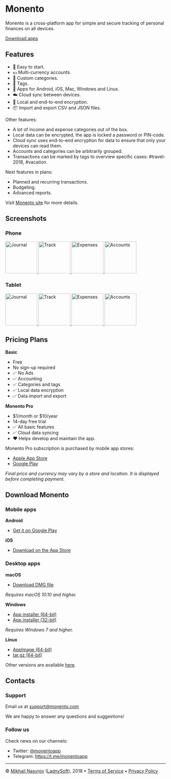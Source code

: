 # Monento

Monento is a cross-platform app for simple and secure tracking of personal finances on all devices.

[Download apps](#download)


## Features

- 🚀 Easy to start.
- 💵 Multi-currency accounts.
- 🛒 Custom categories.
- 🔖 Tags.
- 📱 Apps for Android, iOS, Mac, Windows and Linux.
- ☁️ Cloud sync between devices.
- 🔐 Local and end-to-end encryption.
- 📦 Import and export CSV and JSON files.

Other features:
- A lot of income and expense categories out of the box.
- Local data can be encrypted, the app is locked a password or PIN-code.
- Cloud sync uses end-to-end encryption for data to ensure that only your devices can read them.
- Accounts and categories can be arbitrarily grouped.
- Transactions can be marked by tags to overview specific cases: #travel-2018, #vacation.

Next features in plans:
- Planned and recurring transactions.
- Budgeting.
- Advanced reports.

Visit [Monento site][monento-site] for more details.


## Screenshots

### Phone

<a href="https://monento.com/images/gallery/phone-en-1.png">
 <img alt="Journal" src="https://monento.com/images/gallery/phone-en-1-sm.png"  width="100"/>
</a>
<a href="https://monento.com/images/gallery/phone-en-2.png">
 <img alt="Track" src="https://monento.com/images/gallery/phone-en-2-sm.png"  width="100"/>
</a>
<a href="https://monento.com/images/gallery/phone-en-3.png">
 <img alt="Expenses" src="https://monento.com/images/gallery/phone-en-3-sm.png"  width="100"/>
</a>
<a href="https://monento.com/images/gallery/phone-en-4.png">
 <img alt="Accounts" src="https://monento.com/images/gallery/phone-en-4-sm.png"  width="100"/>
</a>


### Tablet

<a href="https://monento.com/images/gallery/tablet-en-1.png">
 <img alt="Journal" src="https://monento.com/images/gallery/tablet-en-1-sm.png"  width="100"/>
</a>
<a href="https://monento.com/images/gallery/tablet-en-2.png">
 <img alt="Track" src="https://monento.com/images/gallery/tablet-en-2-sm.png"  width="100"/>
</a>
<a href="https://monento.com/images/gallery/tablet-en-3.png">
 <img alt="Expenses" src="https://monento.com/images/gallery/tablet-en-3-sm.png"  width="100"/>
</a>
<a href="https://monento.com/images/gallery/tablet-en-4.png">
 <img alt="Accounts" src="https://monento.com/images/gallery/tablet-en-4-sm.png"  width="100"/>
</a>


## Pricing Plans

**Basic**
- Free
- No sign-up required
- ✅ No Ads
- ✅ Accounting
- ✅ Categories and tags
- ✅ Local data encryption
- ✅ Data import and export

**Monento Pro**
- $1/month or $10/year
- 14-day free trial
- ✅ All basic features
- ✅ Cloud data syncing
- ❤️ Helps develop and maintain the app.

Monento Pro subscription is purchased by mobile app stores: 
- [Apple App Store][apple-app-store]
- [Google Play][google-play-store]

_Final price and currency may vary by a store and location. It is displayed before completing payment._


## Download Monento <a name="download"></a>

### Mobile apps

**Android**
- [Get it on Google Play][google-play-store]

**iOS**
- [Download on the App Store][apple-app-store]


### Desktop apps

**macOS**

- [Download DMG file][download-mac-dmg]

_Requires macOS 10.10 and higher._ 


**Windows**

- [App installer (64-bit)][download-win-x64]
- [App installer (32-bit)][download-win-ia32]

_Requires Windows 7 and higher._


**Linux**

- [AppImage (64-bit)][download-linux-appimage]
- [tar.gz (64-bit)][download-linux-targz]
  
Other versions are available [here][latest-release].


## Contacts

### Support

Email us at [support@monento.com](mailto:support@monento.com)

We are happy to answer any questions and suggestions!


### Follow us

Check news on our channels:
- Twitter: [@monentoapp](https://twitter.com/monentoapp)
- Telegram: https://t.me/monentoapp
 


---
© [Mikhail Nasyrov](https://mnasyrov.com) ([LadnySoft](https://ladnysoft.com)), 2018 • 
[Terms of Service](https://monento.com/terms) • 
[Privacy Policy](https://monento.com/privacy)



[monento-site]: https://monento.com
[apple-app-store]: https://itunes.apple.com/app/id1358591666
[google-play-store]: https://play.google.com/store/apps/details?id=com.monento.app
[latest-release]: https://github.com/ladnysoft/monento/releases/latest
[download-mac-dmg]: https://github.com/ladnysoft/monento/releases/download/v1.2.4/Monento-1.2.4-mac.dmg
[download-win-x64]: https://github.com/ladnysoft/monento/releases/download/v1.2.4/Monento-1.2.4-win-x64.exe
[download-win-ia32]: https://github.com/ladnysoft/monento/releases/download/v1.2.4/Monento-1.2.4-win-ia32.exe
[download-linux-appimage]: https://github.com/ladnysoft/monento/releases/download/v1.2.4/Monento-1.2.4-linux-x86_64.AppImage
[download-linux-targz]: https://github.com/ladnysoft/monento/releases/download/v1.2.4/Monento-1.2.4-linux-x64.tar.gz
